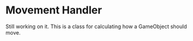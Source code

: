 # Movement Handler
Still working on it.
This is a class for calculating how a GameObject should move.
